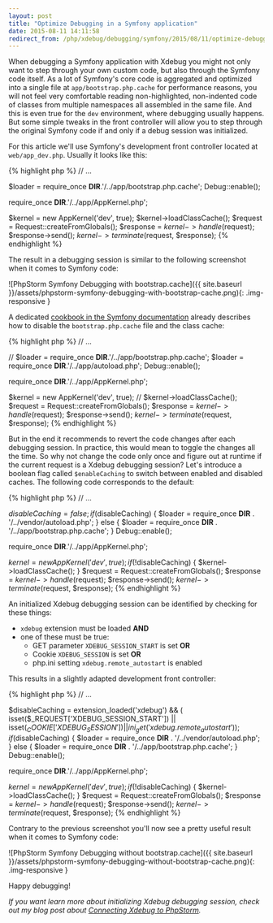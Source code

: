 ```yaml
---
layout: post
title: "Optimize Debugging in a Symfony application"
date: 2015-08-11 14:11:58
redirect_from: /php/xdebug/debugging/symfony/2015/08/11/optimize-debugging-in-a-symfony-application/
---
```



When debugging a Symfony application with Xdebug you might not only want to step through
your own custom code, but also through the Symfony code itself. As a lot of Symfony's core
code is aggregated and optimized into a single file at `app/bootstrap.php.cache` for performance
reasons, you will not feel very comfortable reading non-highlighted, non-indented code of
classes from multiple namespaces all assembled in the same file. And this is even true
for the `dev` environment, where debugging usually happens. But some simple tweaks in the
front controller will allow you to step through the original Symfony code if and only if
a debug session was initialized.

<!-- more -->

For this article we'll use Symfony's development front controller located at `web/app_dev.php`.
Usually it looks like this:

{% highlight php %}
// ...

$loader = require_once __DIR__.'/../app/bootstrap.php.cache';
Debug::enable();

require_once __DIR__.'/../app/AppKernel.php';

$kernel = new AppKernel('dev', true);
$kernel->loadClassCache();
$request = Request::createFromGlobals();
$response = $kernel->handle($request);
$response->send();
$kernel->terminate($request, $response);
{% endhighlight %}

The result in a debugging session is similar to the following screenshot when it comes to
Symfony code:

![PhpStorm Symfony Debugging with bootstrap.cache]({{ site.baseurl }}/assets/phpstorm-symfony-debugging-with-bootstrap-cache.png){: .img-responsive }

A dedicated [cookbook in the Symfony documentation](http://symfony.com/doc/current/cookbook/debugging.html)
already describes how to disable the `bootstrap.php.cache` file and the class cache:

{% highlight php %}
// ...

// $loader = require_once __DIR__.'/../app/bootstrap.php.cache';
$loader = require_once __DIR__.'/../app/autoload.php';
Debug::enable();

require_once __DIR__.'/../app/AppKernel.php';

$kernel = new AppKernel('dev', true);
// $kernel->loadClassCache();
$request = Request::createFromGlobals();
$response = $kernel->handle($request);
$response->send();
$kernel->terminate($request, $response);
{% endhighlight %}

But in the end it recommends to revert the code changes after each debugging session. In practice,
this would mean to toggle the changes all the time. So why not change the code only once and figure
out at runtime if the current request is a Xdebug debugging session? Let's introduce a boolean flag
called `$enableCaching` to switch between enabled and disabled caches. The following code corresponds
to the default:

{% highlight php %}
// ...

$disableCaching = false;
if ($disableCaching) {
    $loader = require_once __DIR__ . '/../vendor/autoload.php';
} else {
    $loader = require_once __DIR__ . '/../app/bootstrap.php.cache';
}
Debug::enable();

require_once __DIR__.'/../app/AppKernel.php';

$kernel = new AppKernel('dev', true);
if (!$disableCaching) {
    $kernel->loadClassCache();
}
$request = Request::createFromGlobals();
$response = $kernel->handle($request);
$response->send();
$kernel->terminate($request, $response);
{% endhighlight %}

An initialized Xdebug debugging session can be identified by checking for these things:

* `xdebug` extension must be loaded **AND**
*  one of these must be true:
   * GET parameter `XDEBUG_SESSION_START` is set **OR**
   * Cookie `XDEBUG_SESSION` is set **OR**
   * php.ini setting `xdebug.remote_autostart` is enabled

This results in a slightly adapted development front controller:

{% highlight php %}
// ...

$disableCaching = extension_loaded('xdebug') && (
        isset($_REQUEST['XDEBUG_SESSION_START']) ||
        isset($_COOKIE['XDEBUG_SESSION']) ||
        ini_get('xdebug.remote_autostart')
    );
if ($disableCaching) {
    $loader = require_once __DIR__ . '/../vendor/autoload.php';
} else {
    $loader = require_once __DIR__ . '/../app/bootstrap.php.cache';
}
Debug::enable();

require_once __DIR__.'/../app/AppKernel.php';

$kernel = new AppKernel('dev', true);
if (!$disableCaching) {
    $kernel->loadClassCache();
}
$request = Request::createFromGlobals();
$response = $kernel->handle($request);
$response->send();
$kernel->terminate($request, $response);
{% endhighlight %}

Contrary to the previous screenshot you'll now see a pretty useful result when it comes to
Symfony code:

![PhpStorm Symfony Debugging without bootstrap.cache]({{ site.baseurl }}/assets/phpstorm-symfony-debugging-without-bootstrap-cache.png){: .img-responsive }

Happy debugging!

*If you want learn more about initializing Xdebug debugging session, check out my blog post
about [Connecting Xdebug to PhpStorm](http://www.sessiondigital.de/blog/connecting-xdebug-to-phpstorm).*
